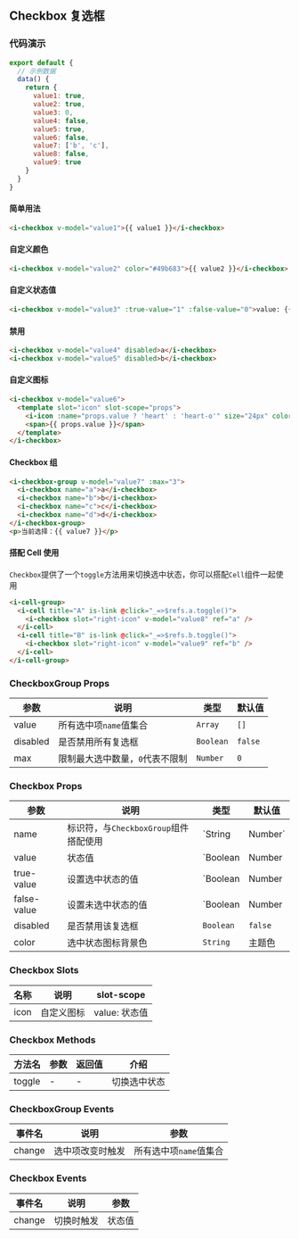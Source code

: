## Checkbox 复选框

### 代码演示

```javascript
export default {
  // 示例数据
  data() {
    return {
      value1: true,
      value2: true,
      value3: 0,
      value4: false,
      value5: true,
      value6: false,
      value7: ['b', 'c'],
      value8: false,
      value9: true
    }
  }
}
```

#### 简单用法

```html
<i-checkbox v-model="value1">{{ value1 }}</i-checkbox>
```

#### 自定义颜色

```html
<i-checkbox v-model="value2" color="#49b683">{{ value2 }}</i-checkbox>
```

#### 自定义状态值

```html
<i-checkbox v-model="value3" :true-value="1" :false-value="0">value: {{ value3 }}</i-checkbox>
```

#### 禁用

```html
<i-checkbox v-model="value4" disabled>a</i-checkbox>
<i-checkbox v-model="value5" disabled>b</i-checkbox>
```

#### 自定义图标

```html
<i-checkbox v-model="value6">
  <template slot="icon" slot-scope="props">
    <i-icon :name="props.value ? 'heart' : 'heart-o'" size="24px" color="#ab97c3" />
    <span>{{ props.value }}</span>
  </template>
</i-checkbox>
```

#### Checkbox 组

```html
<i-checkbox-group v-model="value7" :max="3">
  <i-checkbox name="a">a</i-checkbox>
  <i-checkbox name="b">b</i-checkbox>
  <i-checkbox name="c">c</i-checkbox>
  <i-checkbox name="d">d</i-checkbox>
</i-checkbox-group>
<p>当前选择：{{ value7 }}</p>
```

#### 搭配 Cell 使用

`Checkbox`提供了一个`toggle`方法用来切换选中状态，你可以搭配`Cell`组件一起使用

```html
<i-cell-group>
  <i-cell title="A" is-link @click="_=>$refs.a.toggle()">
    <i-checkbox slot="right-icon" v-model="value8" ref="a" />
  </i-cell>
  <i-cell title="B" is-link @click="_=>$refs.b.toggle()">
    <i-checkbox slot="right-icon" v-model="value9" ref="b" />
  </i-cell>
</i-cell-group>
```

### CheckboxGroup Props

| 参数 | 说明 | 类型 | 默认值 |
|------|------|------|------|
| value | 所有选中项`name`值集合 | `Array` | `[]` |
| disabled | 是否禁用所有复选框 | `Boolean` | `false` |
| max | 限制最大选中数量，`0`代表不限制 | `Number` | `0` |

### Checkbox Props

| 参数 | 说明 | 类型 | 默认值 |
|------|------|------|------|
| name | 标识符，与`CheckboxGroup`组件搭配使用 | `String | Number` | `''` |
| value | 状态值 | `Boolean | Number | String` | - |
| true-value | 设置选中状态的值 | `Boolean | Number | String` | `true` |
| false-value | 设置未选中状态的值 | `Boolean | Number | String` | `false` |
| disabled | 是否禁用该复选框 | `Boolean` | `false` |
| color | 选中状态图标背景色 | `String` | 主题色 |

### Checkbox Slots

| 名称 | 说明 | slot-scope |
|------|------|------|
| icon | 自定义图标 | value: 状态值 |

### Checkbox Methods

| 方法名 | 参数 | 返回值 | 介绍 |
|------|------|------|------|
| toggle | - | - | 切换选中状态 |

### CheckboxGroup Events

| 事件名 | 说明 | 参数 |
|------|------|------|
| change | 选中项改变时触发 | 所有选中项`name`值集合 |

### Checkbox Events

| 事件名 | 说明 | 参数 |
|------|------|------|
| change | 切换时触发 | 状态值 |